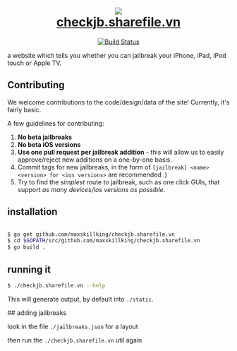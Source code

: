 <h1 align="center">
  <img src="https://sharefile.vn/blog/wp-content/uploads/sites/2/2017/03/penguin.png"><br>
  <a href="https://checkjb.sharefile.vn/">checkjb.sharefile.vn</a>
</h1>

<p align="center">
  <a href="https://travis-ci.org/maxskillking/checkjb.sharefile.vn"><img src="https://travis-ci.org/cj123/canijailbreak.com.svg?branch=master" alt="Build Status"></a>
</p>

a website which tells you whether you can jailbreak your iPhone, iPad, iPod touch or Apple TV.

## Contributing

We welcome contributions to the code/design/data of the site! Currently, it's fairly basic.

A few guidelines for contributing:

1. **No beta jailbreaks**
2. **No beta iOS versions**
3. **Use one pull request per jailbreak addition** - this will allow us to easily approve/reject new additions on a one-by-one basis.
4. Commit tags for new jailbreaks, in the form of `[jailbreak] <name> <version> for <ios versions>` are recommended :)
5. Try to find the _simplest_ route to jailbreak, such as one click GUIs, that support _as many devices/ios versions as possible_.


## installation

```bash

$ go get github.com/maxskillking/checkjb.sharefile.vn
$ cd $GOPATH/src/github.com/maxskillking/checkjb.sharefile.vn
$ go build .
```

## running it

```bash
$ ./checkjb.sharefile.vn --help
```

This will generate output, by default into `./static`. 

## adding jailbreaks

look in the file `./jailbreaks.json` for a layout

then run the `./checkjb.sharefile.vn` util again
